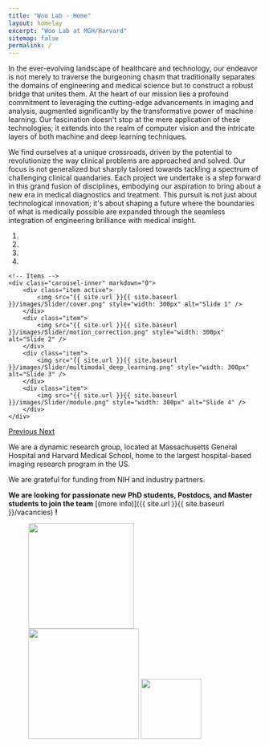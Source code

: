 ```yaml
---
title: "Woo Lab - Home"
layout: homelay
excerpt: "Woo Lab at MGH/Harvard"
sitemap: false
permalink: /
---
```


In the ever-evolving landscape of healthcare and technology, our endeavor is not merely to traverse the burgeoning chasm that traditionally separates the domains of engineering and medical science but to construct a robust bridge that unites them. At the heart of our mission lies a profound commitment to leveraging the cutting-edge advancements in imaging and analysis, augmented significantly by the transformative power of machine learning. Our fascination doesn't stop at the mere application of these technologies; it extends into the realm of computer vision and the intricate layers of both machine and deep learning techniques.

We find ourselves at a unique crossroads, driven by the potential to revolutionize the way clinical problems are approached and solved. Our focus is not generalized but sharply tailored towards tackling a spectrum of challenging clinical quandaries. Each project we undertake is a step forward in this grand fusion of disciplines, embodying our aspiration to bring about a new era in medical diagnostics and treatment. This pursuit is not just about technological innovation; it's about shaping a future where the boundaries of what is medically possible are expanded through the seamless integration of engineering brilliance with medical insight.

<div markdown="0" id="carousel" class="carousel slide" data-ride="carousel" data-interval="4000" data-pause="hover" >
    <!-- Menu -->
    <ol class="carousel-indicators">
        <li data-target="#carousel" data-slide-to="0" class="active"></li>
        <li data-target="#carousel" data-slide-to="1"></li>
        <li data-target="#carousel" data-slide-to="2"></li>
        <li data-target="#carousel" data-slide-to="3"></li>
    </ol>

    <!-- Items -->
    <div class="carousel-inner" markdown="0">
        <div class="item active">
            <img src="{{ site.url }}{{ site.baseurl }}/images/Slider/cover.png" style="width: 300px" alt="Slide 1" />
        </div>
        <div class="item">
            <img src="{{ site.url }}{{ site.baseurl }}/images/Slider/motion_correction.png" style="width: 300px" alt="Slide 2" />
        </div>
        <div class="item">
            <img src="{{ site.url }}{{ site.baseurl }}/images/Slider/multimodal_deep_learning.png" style="width: 300px" alt="Slide 3" />
        </div>
        <div class="item">
            <img src="{{ site.url }}{{ site.baseurl }}/images/Slider/module.png" style="width: 300px" alt="Slide 4" />
        </div>
    </div>
  <a class="left carousel-control" href="#carousel" role="button" data-slide="prev">
    <span class="glyphicon glyphicon-chevron-left" aria-hidden="true"></span>
    <span class="sr-only">Previous</span>
  </a>
  <a class="right carousel-control" href="#carousel" role="button" data-slide="next">
    <span class="glyphicon glyphicon-chevron-right" aria-hidden="true"></span>
    <span class="sr-only">Next</span>
  </a>
</div>


We are a dynamic research group, located at Massachusetts General Hospital and Harvard Medical School, home to the largest hospital-based imaging research program in the US. 

We are grateful for funding from NIH and industry partners.
 
 **We are  looking for passionate new PhD students, Postdocs, and Master students to join the team** [(more info)]({{ site.url }}{{ site.baseurl }}/vacancies) **!**

<figure class="fourth">
  <img src="{{ site.url }}{{ site.baseurl }}/images/logopic/hms.png" style="width: 210px">
  <img src="{{ site.url }}{{ site.baseurl }}/images/logopic/mgh_logo.png" style="width: 220px">
  <img src="{{ site.url }}{{ site.baseurl }}/images/logopic/gcmi.png" style="width: 120px">
</figure>

